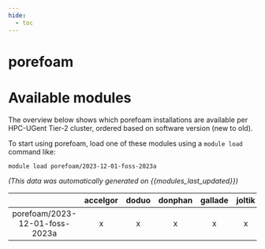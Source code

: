 ```yaml
---
hide:
  - toc
---
```


porefoam
========

# Available modules


The overview below shows which porefoam installations are available per HPC-UGent Tier-2 cluster, ordered based on software version (new to old).

To start using porefoam, load one of these modules using a `module load` command like:

```shell
module load porefoam/2023-12-01-foss-2023a
```

*(This data was automatically generated on {{modules_last_updated}})*

| |accelgor|doduo|donphan|gallade|joltik|litleo|shinx|
| :---: | :---: | :---: | :---: | :---: | :---: | :---: | :---: |
|porefoam/2023-12-01-foss-2023a|x|x|x|x|x|x|x|
